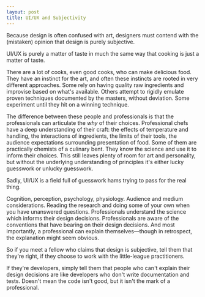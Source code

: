 ```yaml
---
layout: post
title: UI/UX and Subjectivity
---
```


Because design is often confused with art, designers must contend with the (mistaken) opinion that design is purely subjective.

UI/UX is purely a matter of taste in much the same way that cooking is just a matter of taste.

There are a lot of cooks, even good cooks, who can make delicious food. They have an instinct for the art, and often these instincts are rooted in very different approaches. Some rely on having quality raw ingredients and improvise based on what's available. Others attempt to rigidly emulate proven techniques documented by the masters, without deviation. Some experiment until they hit on a winning technique.

The difference between these people and professionals is that the professionals can articulate the _why_ of their choices. Professional chefs have a deep understanding of their craft: the effects of temperature and handling, the interactions of ingredients, the limits of their tools, the audience expectations surrounding presentation of food. Some of them are practically chemists of a culinary bent. They know the science and use it to inform their choices. This still leaves plenty of room for art and personality, but without the underlying understanding of principles it's either lucky guesswork or unlucky guesswork.

Sadly, UI/UX is a field full of guesswork hams trying to pass for the real thing.

Cognition, perception, psychology, physiology. Audience and medium considerations. Reading the research and doing some of your own when you have unanswered questions. Professionals understand the science which informs their design decisions. Professionals are aware of the conventions that have bearing on their design decisions. And most importantly, a professional can explain themselves—though in retrospect, the explanation might seem obvious.

So if you meet a fellow who claims that design is subjective, tell them that they're right, if they choose to work with the little-league practitioners.

If they're developers, simply tell them that people who can't explain their design decisions are like developers who don't write documentation and tests. Doesn't mean the code isn't good, but it isn't the mark of a professional.